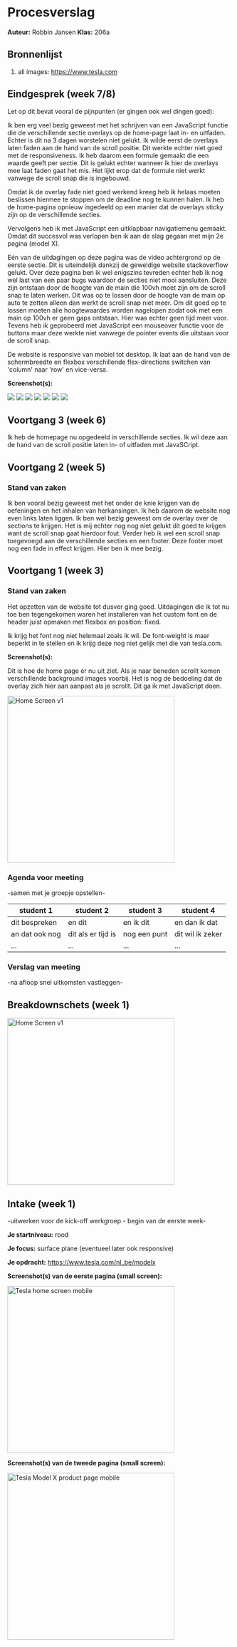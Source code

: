 # Procesverslag
**Auteur:** Robbin Jansen
**Klas:** 206a


## Bronnenlijst
1. all images: https://www.tesla.com


## Eindgesprek (week 7/8)

Let op dit bevat vooral de pijnpunten (er gingen ook wel dingen goed):

Ik ben erg veel bezig geweest met het schrijven van een JavaScript functie die de verschillende sectie overlays op de home-page laat in- en uitfaden. Echter is dit na 3 dagen worstelen niet gelukt. Ik wilde eerst de overlays laten faden aan de hand van de scroll positie. Dit werkte echter niet goed met de responsiveness. Ik heb daarom een formule gemaakt die een waarde geeft per sectie. Dit is gelukt echter wanneer ik hier de overlays mee laat faden gaat het mis. Het lijkt erop dat de formule niet werkt vanwege de scroll snap die is ingebouwd.

Omdat ik de overlay fade niet goed werkend kreeg heb ik helaas moeten beslissen hiermee te stoppen om de deadline nog te kunnen halen. Ik heb de home-pagina opnieuw ingedeeld op een manier dat de overlays sticky zijn op de verschillende secties.

Vervolgens heb ik met JavaScript een uitklapbaar navigatiemenu gemaakt.
Omdat dit succesvol was verlopen ben ik aan de slag gegaan met mijn 2e pagina (model X).

Eén van de uitdagingen op deze pagina was de video achtergrond op de eerste sectie. Dit is uiteindelijk dankzij de geweldige website stackoverflow gelukt.
Over deze pagina ben ik wel enigszins tevreden echter heb ik nog wel last van een paar bugs waardoor de secties niet mooi aansluiten. Deze zijn ontstaan door de hoogte van de main die 100vh moet zijn om de scroll snap te laten werken. Dit was op te lossen door de  hoogte van de main op auto te zetten alleen dan werkt de scroll snap niet meer. Om dit goed op te lossen moeten alle hoogtewaardes worden nagelopen zodat ook met een main op 100vh er geen gaps ontstaan. Hier was echter geen tijd meer voor. Tevens heb ik geprobeerd met JavaScript een mouseover functie voor de buttons maar deze werkte niet vanwege de pointer events die uitstaan voor de scroll snap. 

De website is responsive van mobiel tot desktop. Ik laat aan de hand van de schermbreedte en flexbox verschillende flex-directions switchen van 'column' naar 'row' en vice-versa.

**Screenshot(s):**

<img src="images/h1.JPG">
<img src="images/h2.JPG">
<img src="images/h3.JPG">
<img src="images/m1.JPG">
<img src="images/m2.JPG">
<img src="images/m3.JPG">
<img src="images/m4.JPG">

## Voortgang 3 (week 6)

Ik heb de homepage nu opgedeeld in verschillende secties. Ik wil deze aan de hand van de scroll positie laten in- of uitfaden met
JavaSCript.



## Voortgang 2 (week 5)

### Stand van zaken

Ik ben vooral bezig geweest met het onder de knie krijgen van de oefeningen en het inhalen van herkansingen. Ik heb daarom de website nog even links laten liggen. Ik ben wel bezig geweest om de overlay over de sections te krijgen. Het is mij echter nog nog niet gelukt dit goed te krijgen want de scroll snap gaat hierdoor fout. Verder heb ik wel een scroll snap toegevoegd aan de verschillende secties en een footer. Deze footer moet nog een fade in effect krijgen. Hier ben ik mee bezig.


## Voortgang 1 (week 3)

### Stand van zaken

Het opzetten van de website tot dusver ging goed. Uitdagingen die ik tot nu toe ben tegengekomen waren het installeren van het custom font en de header juist opmaken met flexbox en position: fixed.

Ik krijg het font nog niet helemaal zoals ik wil. De font-weight is maar beperkt in te stellen en ik krijg deze nog niet gelijk met die van tesla.com.

**Screenshot(s):**

Dit is hoe de home page er nu uit ziet. Als je naar beneden scrollt komen verschillende background images voorbij. Het is nog de bedoeling dat de overlay zich hier aan aanpast als je scrollt. Dit ga ik met JavaScript doen.

<img src="images/week3update1.JPG" width="375px" alt="Home Screen v1">

### Agenda voor meeting

-samen met je groepje opstellen-

| student 1      | student 2          | student 3    | student 4        |
| ---            | ---                | ---          | ---              |
| dit bespreken  | en dit             | en ik dit    | en dan ik dat    |
| an dat ook nog | dit als er tijd is | nog een punt | dit wil ik zeker |
| ...            | ...                | ...          | ...              |

### Verslag van meeting

-na afloop snel uitkomsten vastleggen-



## Breakdownschets (week 1)

<img src="images/tesla-analyse.jpg" width="375px" alt="Home Screen v1">



## Intake (week 1)
-uitwerken voor de kick-off werkgroep - begin van de eerste week-

**Je startniveau:** rood

**Je focus:** surface plane (eventueel later ook responsive)

**Je opdracht:** https://www.tesla.com/nl_be/modelx

**Screenshot(s) van de eerste pagina (small screen):**

<img src="images/tesla-home-small.JPG" width="375px" alt="Tesla home screen mobile">

**Screenshot(s) van de tweede pagina (small screen):**

<img src="images/tesla-modelx-small.JPG" width="375px" alt="Tesla Model X product page mobile">
